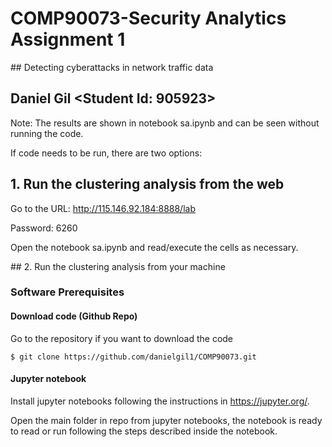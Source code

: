 # COMP90073-Security Analytics Assignment 1



## Detecting cyberattacks in network traffic data

## Daniel Gil <Student Id: 905923>



Note: The results are shown in notebook sa.ipynb and can be seen without running the code. 

If code needs to be run, there are two options:

## 1. Run the clustering analysis from the web

Go to the URL:  http://115.146.92.184:8888/lab 

Password: 6260

Open the notebook sa.ipynb and read/execute the cells as necessary.



## 2. Run the clustering analysis from your machine

###  Software Prerequisites

#### Download code (Github Repo)

Go to the repository if you want to download the code

    $ git clone https://github.com/danielgil1/COMP90073.git

#### Jupyter notebook

Install jupyter notebooks following the instructions in https://jupyter.org/.



Open the main folder in repo from jupyter notebooks, the notebook is ready to read or run following the steps described inside the notebook.